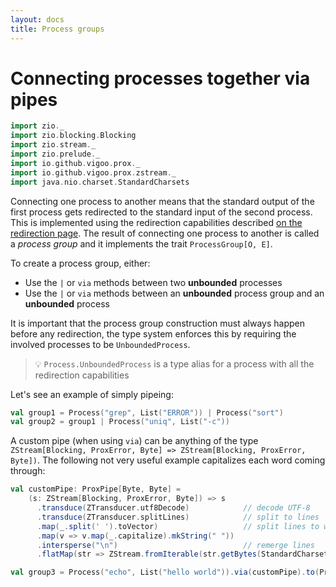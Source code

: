 ```yaml
---
layout: docs
title: Process groups
---
```


# Connecting processes together via pipes
```scala mdoc:invisible
import zio._
import zio.blocking.Blocking
import zio.stream._
import zio.prelude._
import io.github.vigoo.prox._
import io.github.vigoo.prox.zstream._
import java.nio.charset.StandardCharsets
```

Connecting one process to another means that the standard output of the first process
gets redirected to the standard input of the second process. This is implemented using
the redirection capabilities described [on the redirection page](redirection). The result
of connecting one process to another is called a _process group_ and it implements the 
trait `ProcessGroup[O, E]`.

To create a process group, either:
- Use the `|` or `via` methods between two **unbounded** processes
- Use the `|` or `via` methods between an **unbounded** process group and an **unbounded** process 

It is important that the process group construction must always happen before any redirection,
the type system enforces this by requiring the involved processes to be `UnboundedProcess`.

> :bulb: `Process.UnboundedProcess` is a type alias for a process with all the redirection capabilities

Let's see an example of simply pipeing:

```scala mdoc:silent
val group1 = Process("grep", List("ERROR")) | Process("sort")
val group2 = group1 | Process("uniq", List("-c"))
```

A custom pipe (when using `via`) can be anything of the type `ZStream[Blocking, ProxError, Byte] => ZStream[Blocking, ProxError, Byte])`. 
The following not very useful example capitalizes each word coming through:

```scala mdoc:silent
val customPipe: ProxPipe[Byte, Byte] =
    (s: ZStream[Blocking, ProxError, Byte]) => s
      .transduce(ZTransducer.utf8Decode)            // decode UTF-8
      .transduce(ZTransducer.splitLines)            // split to lines
      .map(_.split(' ').toVector)                   // split lines to words
      .map(v => v.map(_.capitalize).mkString(" "))
      .intersperse("\n")                            // remerge lines 
      .flatMap(str => ZStream.fromIterable(str.getBytes(StandardCharsets.UTF_8))) // reencode

val group3 = Process("echo", List("hello world")).via(customPipe).to(Process("wc", List("-w")))
```